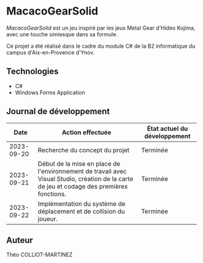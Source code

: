 # MacacoGearSolid

*MacacoGearSolid* est un jeu inspiré par les jeux Metal Gear d'Hideo Kojima, avec une touche simiesque dans sa formule.

Ce projet a été réalisé dans le cadre du module C# de la B2 informatique du campus d'Aix-en-Provence d'Ynov.

## Technologies

- C#
- Windows Forms Application

## Journal de développement

| Date       | Action effectuée                         | État actuel du développement     |
|------------|------------------------------------------|----------------------------------|
| 2023-09-20 | Recherche du concept du projet		| Terminée                         |
| 2023-09-21 | Début de la mise en place de l'environnement de travail avec Visual Studio, création de la carte de jeu et codage des premières fonctions. | Terminée                         |
| 2023-09-22 | Implémentation du système de déplacement et de collision du joueur. | Terminée                         |

## Auteur

Théo COLLIOT-MARTINEZ
